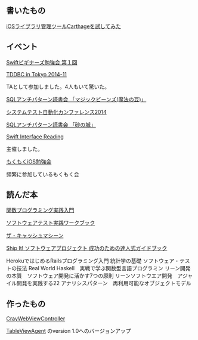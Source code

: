 ## 書いたもの

[iOSライブラリ管理ツールCarthageを試してみた](http://qiita.com/akuraru/items/7ad3adc821338562ef31)

## イベント

[Swiftビギナーズ勉強会 第１回](http://swift-beginners.doorkeeper.jp/events/16372)

[TDDBC in Tokyo 2014-11](http://tddbc.doorkeeper.jp/events/17353)

TAとして参加しました。4人もいて驚いた。

[SQLアンチパターン読書会 「マジックビーンズ(魔法の豆)」](http://sqlap.doorkeeper.jp/events/17729)

[システムテスト自動化カンファレンス2014](http://connpass.com/event/9618/)

[SQLアンチパターン読書会 「砂の城」](http://sqlap.doorkeeper.jp/events/19944)

[Swift Interface Reading](http://partake.in/events/0e3e2e4f-b543-496f-b9fa-ecb128ca38b6)

主催しました。

[もくもくiOS勉強会](http://connpass.com/series/748/)

頻繁に参加しているもくもく会

## 読んだ本

[関数プログラミング実践入門](http://www.amazon.co.jp/gp/product/4774169269?psc=1&redirect=true&ref_=oh_aui_detailpage_o03_s00&tag=akuraru-22)

[ソフトウェアテスト実践ワークブック](http://www.amazon.co.jp/gp/product/4822283046?psc=1&redirect=true&ref_=oh_aui_detailpage_o03_s00&tag=akuraru-22)

[ザ・キャッシュマシーン](http://www.amazon.co.jp/gp/product/4478530394?psc=1&redirect=true&ref_=oh_aui_detailpage_o05_s00&tag=akuraru-22)

[Ship It! ソフトウェアプロジェクト 成功のための達人式ガイドブック](http://www.amazon.co.jp/gp/product/4274066568?psc=1&redirect=true&ref_=oh_aui_detailpage_o05_s00&tag=akuraru-22)

HerokuではじめるRailsプログラミング入門
統計学の基礎
ソフトウェア・テストの技法
Real World Haskell　実戦で学ぶ関数型言語プログラミン
リーン開発の本質　ソフトウェア開発に活かす7つの原則
リーンソフトウエア開発　アジャイル開発を実践する22
アナリシスパターン　再利用可能なオブジェクトモデル

## 作ったもの

[CrayWebViewController](https://github.com/PlusR/CrayWebViewController)

[TableViewAgent](https://github.com/akuraru/TableViewAgent) のversion 1.0へのバージョンアップ